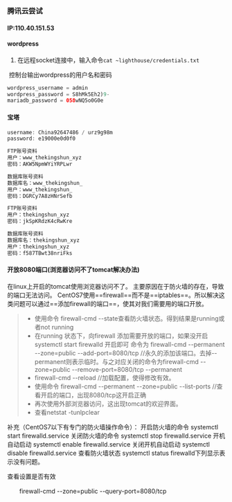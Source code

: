 ### 腾讯云尝试

#### **IP:110.40.151.53**

#### wordpress

1. 在远程socket连接中，输入命令`cat ~lighthouse/credentials.txt`

​		控制台输出wordpress的用户名和密码

```java
wordpress_username = admin
wordpress_password = S8hMk5Eh2)9-
mariadb_password = 058wNQ5o0G0e
```



#### 宝塔

```java
username: China92647486 / urz9g98m
password: e19000e0d0f0
```

```java
FTP账号资料
用户：www_thekingshun_xyz
密码：AKW5NpmWYiYRPLwr

数据库账号资料
数据库名：www_thekingshun_
用户：www_thekingshun_
密码：DGRCy7A8zHNrSefb
```

```java
FTP账号资料
用户：thekingshun_xyz
密码：jkSpKRdzK4cRwKre

数据库账号资料
数据库名：thekingshun_xyz
用户：thekingshun_xyz
密码：f587TBwt38nriFks
```



#### 开放8080端口(浏览器访问不了tomcat解决办法)

在linux上开启的tomcat使用浏览器访问不了。
主要原因在于防火墙的存在，导致的端口无法访问。
CentOS7使用==firewall==而不是==iptables==。所以解决这类问题可以通过==添加firewall的端口==，使其对我们需要用的端口开放。

> * 使用命令 firewall-cmd --state查看防火墙状态。得到结果是running或者not running
> * 在running 状态下，向firewall 添加需要开放的端口，如果没开启 systemctl start firewalld 开启即可
>   命令为 firewall-cmd --permanent --zone=public --add-port=8080/tcp //永久的添加该端口。去掉--permanent则表示临时。与之对应关闭的命令为firewall-cmd --zone=public --remove-port=8080/tcp --permanent
> * firewall-cmd --reload //加载配置，使得修改有效。
> * 使用命令 firewall-cmd --permanent --zone=public --list-ports //查看开启的端口，出现8080/tcp这开启正确
> * 再次使用外部浏览器访问，这出现tomcat的欢迎界面。
> * 查看netstat -tunlpclear



补充（CentOS7以下有专门的防火墙操作命令）：
开启防火墙的命令
     systemctl start firewalld.service
关闭防火墙的命令
    systemctl stop firewalld.service
开机自动启动
    systemctl enable firewalld.service
关闭开机自动启动
    systemctl disable firewalld.service
查看防火墙状态
    systemctl status firewalld下列显示表示没有问题。

查看设置是否有效

　　firewall-cmd --zone=public --query-port=8080/tcp

